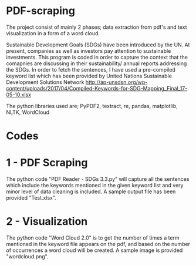 # PDF-scraping
The project consist of mainly 2 phases; data extraction from pdf's and text visualization in a form of a word cloud.

Sustainable Development Goals (SDGs) have been introduced by the UN. At present, companies as well as investors pay attention to sustainable investments. 
This program is coded in order to capture the context that the comapnies are discussing in their sustainability/ annual reports addressing the SDGs. In order to fetch the sentences, I have used a pre-compiled keyword list which has been provided by United Nations Sustainable Development Solutions Network http://ap-unsdsn.org/wp-content/uploads/2017/04/Compiled-Keywords-for-SDG-Mapping_Final_17-05-10.xlsx

The python libraries used are;
PyPDF2, textract, re, pandas, matplotlib, NLTK, WordCloud

# Codes
# 1 - PDF Scraping
The python code "PDF Reader - SDGs 3.3.py" will capture all the sentences which include the keywords mentioned in the given keyword list and very minor level of data cleaning is included. A sample output file has been provided "Test.xlsx".

# 2 - Visualization
The python code "Word Cloud 2.0" is to get the number of times a term mentioned in the keyword file appears on the pdf, and based on the number of occurrences a word cloud will be created. A sample image is provided "wordcloud.png".
